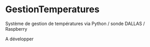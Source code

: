 # GestionTemperatures
Système de gestion de températures via Python / sonde DALLAS / Raspberry

A développer
